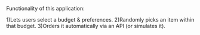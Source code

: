 Functionality of this application:

1)Lets users select a budget & preferences.
2)Randomly picks an item within that budget.
3)Orders it automatically via an API (or simulates it).
